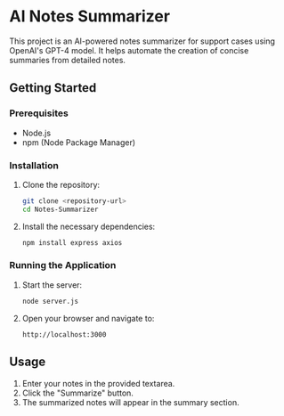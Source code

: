 # AI Notes Summarizer

This project is an AI-powered notes summarizer for support cases using OpenAI's GPT-4 model. It helps automate the creation of concise summaries from detailed notes.

## Getting Started

### Prerequisites

- Node.js
- npm (Node Package Manager)

### Installation

1. Clone the repository:
    ```sh
    git clone <repository-url>
    cd Notes-Summarizer
    ```

2. Install the necessary dependencies:
    ```sh
    npm install express axios
    ```

### Running the Application

1. Start the server:
    ```sh
    node server.js
    ```

2. Open your browser and navigate to:
    ```
    http://localhost:3000
    ```

## Usage

1. Enter your notes in the provided textarea.
2. Click the "Summarize" button.
3. The summarized notes will appear in the summary section.

